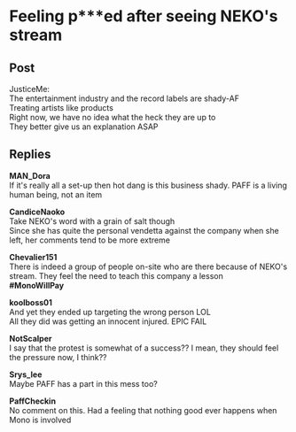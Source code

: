 # Feeling p***ed after seeing NEKO's stream
## Post
JusticeMe:<br>
The entertainment industry and the record labels are shady-AF<br>
Treating artists like products<br>
Right now, we have no idea what the heck they are up to<br>
They better give us an explanation ASAP
## Replies
**MAN_Dora**<br>
If it's really all a set-up then hot dang is this business shady. PAFF is a living human being, not an item

**CandiceNaoko**<br>
Take NEKO's word with a grain of salt though<br>
Since she has quite the personal vendetta against the company when she left, her comments tend to be more extreme

**Chevalier151**<br>
There is indeed a group of people on-site who are there because of NEKO's stream. They feel the need to teach this company a lesson<br>
**\#MonoWillPay**

**koolboss01**<br>
And yet they ended up targeting the wrong person LOL<br>
All they did was getting an innocent injured. EPIC FAIL

**NotScalper**<br>
I say that the protest is somewhat of a success?? I mean, they should feel the pressure now, I think??

**Srys_lee**<br>
Maybe PAFF has a part in this mess too?

**PaffCheckin**<br>
No comment on this. Had a feeling that nothing good ever happens when Mono is involved

